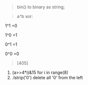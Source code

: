 >bin() to binary as string;

>a^b xor:

1^1 =0

1^0 =1

0^1 =1

0^0 =0

> [405]
1. (a>>4*i)&15 for i in range(8)
2. .lstrip('0')  delete all '0' from the left
